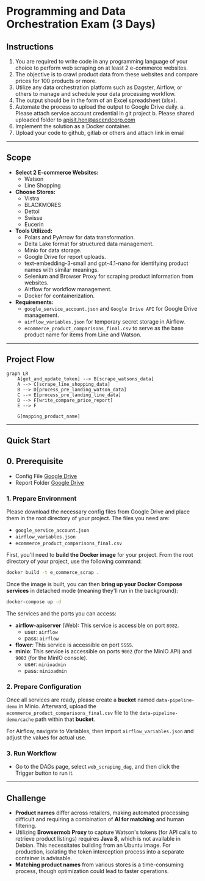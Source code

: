 # Programming and Data Orchestration Exam (3 Days)

## Instructions

1.  You are required to write code in any programming language of your choice to perform web scraping on at least 2 e-commerce websites.
2.  The objective is to crawl product data from these websites and compare prices for 100 products or more.
3.  Utilize any data orchestration platform such as Dagster, Airflow, or others to manage and schedule your data processing workflow.
4.  The output should be in the form of an Excel spreadsheet (xlsx).
5.  Automate the process to upload the output to Google Drive daily.
    a.  Please attach service account credential in git project
    b.  Please shared uploaded folder to apisit.hen@ascendcorp.com
6.  Implement the solution as a Docker container.
7.  Upload your code to github, gitlab or others and attach link in email

---

## Scope
- **Select 2 E-commerce Websites:**
	- Watson
	- Line Shopping
- **Choose Stores:**
	- Vistra
	- BLACKMORES
	- Dettol
	- Swisse
	- Eucerin
- **Tools Utilized:**
	- Polars and PyArrow for data transformation.
	- Delta Lake format for structured data management.
	- Minio for data storage.
	- Google Drive for report uploads.
	- text-embedding-3-small and gpt-4.1-nano for identifying product names with similar meanings.
	- Selenium and Browser Proxy for scraping product information from websites.
	- Airflow for workflow management.
	- Docker for containerization.
- **Requirements:**
	- `google_service_account.json` and `Google Drive API` for Google Drive management.
	- `airflow_variables.json` for temporary secret storage in Airflow.
	- `ecommerce_product_comparisons_final.csv` to serve as the base product name for items from Line and Watson.

---

## Project Flow
```mermaid
graph LR
    A[get_and_update_token] --> B[scrape_watsons_data]
    A --> C[scrape_line_shopping_data]
    B --> D[process_pre_landing_watson_data]
    C --> E[process_pre_landing_line_data]
    D --> F[write_compare_price_report]
    E --> F

    G[mapping_product_name]
```

---

## Quick Start

## 0. Prerequisite
- Config File [Google Drive](https://drive.google.com/drive/folders/1ciyLMz9SO_A4WQVr7GG5Y1DptbaAjz3G?usp=sharing)
- Report Folder [Google Drive](https://drive.google.com/drive/folders/1EXRnLYXXxjc46nBcJ8DYKjEhv5zd-xfE?usp=sharing)

### 1. Prepare Environment

Please download the necessary config files from Google Drive and place them in the root directory of your project. The files you need are:
- `google_service_account.json`
- `airflow_variables.json`
- `ecommerce_product_comparisons_final.csv`

First, you'll need to **build the Docker image** for your project. From the root directory of your project, use the following command:

```bash
docker build -t e_commerce_scrap .
```

Once the image is built, you can then **bring up your Docker Compose services** in detached mode (meaning they'll run in the background):

```bash
docker-compose up -d
```

The services and the ports you can access:
- **airflow-apiserver** (Web): This service is accessible on port `8082`.
  - user: `airflow`
  - pass: `airflow`
- **flower**: This service is accessible on port `5555`.
- **minio**: This service is accessible on ports `9002` (for the MinIO API) and `9003` (for the MinIO console).
  - user: `minioadmin`
  - pass: `minioadmin`

### 2. Prepare Configuration

Once all services are ready, please create a **bucket** named `data-pipeline-demo` in Minio. Afterward, upload the `ecommerce_product_comparisons_final.csv` file to the `data-pipeline-demo/cache` path within that **bucket**.

For Airflow, navigate to Variables, then import `airflow_variables.json` and adjust the values for actual use.

### 3. Run Workflow

- Go to the DAGs page, select `web_scraping_dag`, and then click the Trigger button to run it.

---

## Challenge

- **Product names** differ across retailers, making automated processing difficult and requiring a combination of **AI for matching** and human filtering.
- Utilizing **Browsermob Proxy** to capture Watson's tokens (for API calls to retrieve product listings) requires **Java 8**, which is not available in Debian. This necessitates building from an Ubuntu image. For production, isolating the token interception process into a separate container is advisable.
- **Matching product names** from various stores is a time-consuming process, though optimization could lead to faster operations.